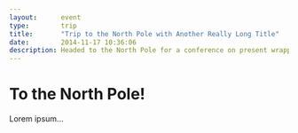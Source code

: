 ```yaml
---
layout:      event
type:        trip
title:       "Trip to the North Pole with Another Really Long Title"
date:        2014-11-17 10:36:06
description: Headed to the North Pole for a conference on present wrapping.
---
```


# To the North Pole!

Lorem ipsum...
